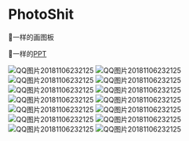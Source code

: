# PhotoShit

💩一样的画图板

💩一样的[PPT](./readme.pptx)

![QQ图片20181106232125](docs/readme/幻灯片1.PNG)
![QQ图片20181106232125](docs/readme/幻灯片2.PNG)
![QQ图片20181106232125](docs/readme/幻灯片3.PNG)
![QQ图片20181106232125](docs/readme/幻灯片4.PNG)
![QQ图片20181106232125](docs/readme/幻灯片5.PNG)
![QQ图片20181106232125](docs/readme/幻灯片6.PNG)
![QQ图片20181106232125](docs/readme/幻灯片7.PNG)
![QQ图片20181106232125](docs/readme/幻灯片8.PNG)
![QQ图片20181106232125](docs/readme/幻灯片9.PNG)
![QQ图片20181106232125](docs/readme/幻灯片10.PNG)
![QQ图片20181106232125](docs/readme/幻灯片11.PNG)
![QQ图片20181106232125](docs/readme/幻灯片12.PNG)
![QQ图片20181106232125](docs/readme/幻灯片13.PNG)
![QQ图片20181106232125](docs/readme/幻灯片14.PNG)